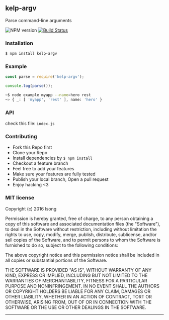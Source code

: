 ## kelp-argv

Parse command-line arguments

![NPM version](https://img.shields.io/npm/v/kelp-argv.svg?style=flat)
[![Build Status](https://travis-ci.org/song940/kelp-argv.svg?branch=master)](https://travis-ci.org/song940/kelp-argv)

### Installation
```bash
$ npm install kelp-argv
```

### Example

```js
const parse = require('kelp-argv');

console.log(parse());
```

```bash
~$ node example myapp --name=hero rest
~> { _: [ 'myapp', 'rest' ], name: 'hero' }
```

### API
check this file: `index.js`

### Contributing
- Fork this Repo first
- Clone your Repo
- Install dependencies by `$ npm install`
- Checkout a feature branch
- Feel free to add your features
- Make sure your features are fully tested
- Publish your local branch, Open a pull request
- Enjoy hacking <3

### MIT license
Copyright (c) 2016 lsong

Permission is hereby granted, free of charge, to any person obtaining a copy
of this software and associated documentation files (the &quot;Software&quot;), to deal
in the Software without restriction, including without limitation the rights
to use, copy, modify, merge, publish, distribute, sublicense, and/or sell
copies of the Software, and to permit persons to whom the Software is
furnished to do so, subject to the following conditions:

The above copyright notice and this permission notice shall be included in
all copies or substantial portions of the Software.

THE SOFTWARE IS PROVIDED &quot;AS IS&quot;, WITHOUT WARRANTY OF ANY KIND, EXPRESS OR
IMPLIED, INCLUDING BUT NOT LIMITED TO THE WARRANTIES OF MERCHANTABILITY,
FITNESS FOR A PARTICULAR PURPOSE AND NONINFRINGEMENT. IN NO EVENT SHALL THE
AUTHORS OR COPYRIGHT HOLDERS BE LIABLE FOR ANY CLAIM, DAMAGES OR OTHER
LIABILITY, WHETHER IN AN ACTION OF CONTRACT, TORT OR OTHERWISE, ARISING FROM,
OUT OF OR IN CONNECTION WITH THE SOFTWARE OR THE USE OR OTHER DEALINGS IN
THE SOFTWARE.

---
